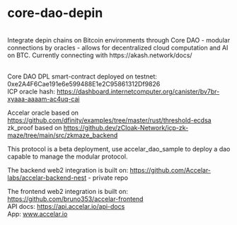 # core-dao-depin
<br/>
Integrate depin chains on Bitcoin environments through Core DAO - modular connections by oracles - allows for decentralized cloud computation and AI on BTC. Currently connecting with https://akash.network/docs/
<br/>
<br/>

Core DAO DPL smart-contract deployed on testnet: 0xe2A4F6Cae191e6e599488E1e2C95861312Df9826
<br/>
ICP oracle hash: https://dashboard.internetcomputer.org/canister/bv7br-xyaaa-aaaam-ac4uq-cai
<br/>

Accelar oracle based on https://github.com/dfinity/examples/tree/master/rust/threshold-ecdsa
<br/>
zk_proof based on https://github.dev/zCloak-Network/icp-zk-maze/tree/main/src/zkmaze_backend
<br/>

This protocol is a beta deployment, use accelar_dao_sample to deploy a dao capable to manage the modular protocol.
<br/>

The backend web2 integration is built on: https://github.com/Accelar-labs/accelar-backend-nest - private repo
<br/>

The frontend web2 integration is built on: https://github.com/bruno353/accelar-frontend 
<br/>
API docs: https://api.accelar.io/api-docs
<br/>
App: www.accelar.io
<br/>
